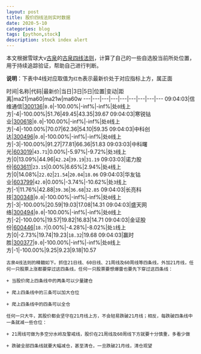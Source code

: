 ```yaml
---
layout: post
title: 股价四线法则实时数据
date: 2020-5-10
categories: blog
tags: [python,stock]
description: stock index alert
---
```



本文根据雪球大v[古泉](https://xueqiu.com/u/7148646888)的[古泉四线法则](https://xueqiu.com/7148646888/130498192)，计算了自己的一些自选股当前所处位置，用于持续追踪验证，帮助自己进行判断。

**说明**：下表中4线对应取值为`红色`表示最新价处于对应指标上方，属正面

时间|名称|代码|最新价|当日|3日|5日|位置|变动|距离|ma21|ma60|ma21w|ma60w
---|---|---|---|---|---|---|---|---
09:04:03|信维通信|[300136](https://xueqiu.com/S/SZ300136)|`0.0`|-100.00%|-inf%|-inf%|处`0`线上方|-4|-100.00%|51.76|49.45|43.35|39.67
09:04:03|寒锐钴业|[300618](https://xueqiu.com/S/SZ300618)|`0.0`|-100.00%|-inf%|-inf%|处`0`线上方|-4|-100.00%|70.07|62.36|54.10|59.35
09:04:03|中科创达|[300496](https://xueqiu.com/S/SZ300496)|`0.0`|-100.00%|-inf%|-inf%|处`0`线上方|-3|-100.00%|91.27|77.81|66.36|51.83
09:03:03|中科曙光|[603019](https://xueqiu.com/S/SH603019)|`43.71`|0.00%|-5.97%|-9.72%|处`3`线上方|0|13.09%|44.96|`42.24`|`39.19`|`31.19`
09:03:03|诺力股份|[603611](https://xueqiu.com/S/SH603611)|`23.15`|0.00%|6.65%|2.94%|处`4`线上方|0|14.08%|`22.02`|`21.54`|`20.04`|`18.06`
09:04:03|华友钴业|[603799](https://xueqiu.com/S/SH603799)|`42.0`|0.00%|-3.74%|-10.62%|处`3`线上方|-1|11.76%|42.88|`39.36`|`36.68`|`32.85`
09:04:03|长亮科技|[300348](https://xueqiu.com/S/SZ300348)|`0.0`|-100.00%|-inf%|-inf%|处`0`线上方|-3|-100.00%|20.59|19.03|17.08|14.31
09:04:03|盛天网络|[300494](https://xueqiu.com/S/SZ300494)|`0.0`|-100.00%|-inf%|-inf%|处`0`线上方|-2|-100.00%|19.57|19.82|16.83|14.71
09:04:03|金证股份|[600446](https://xueqiu.com/S/SH600446)|`18.7`|0.00%|-4.28%|-8.02%|处`1`线上方|0|-2.73%|19.74|19.23|`18.32`|19.68
09:04:03|赢时胜|[300377](https://xueqiu.com/S/SZ300377)|`0.0`|-100.00%|-inf%|-inf%|处`0`线上方|-1|-100.00%|9.25|9.23|9.18|10.57

```
古泉4线法则的精髓如下。抓住21日线、60日线、21周线及60周线等四条线，外加21月线，任何一只股票上涨都要穿过这四条线，任何一只股票要想爆雷也要先下穿过这四条线：

+ 当股价爬上四条线中的两条可以少量建仓

+ 爬上四条线中的三条可以加大仓位

+ 爬上四条线中的四条可以全仓

任何一只大牛，其股价都会坚守在21月线上方，不会轻易跌破21月线；相反，每跌破四条线中一条就减一些仓位：

+ 21周线可做为多空分水岭及警戒线，股价在21周线及60周线下方就要十分慎重，多看少做

+ 跌破全部四条线就要大幅减仓，甚至清仓，一旦跌破21月线，清仓观望
```